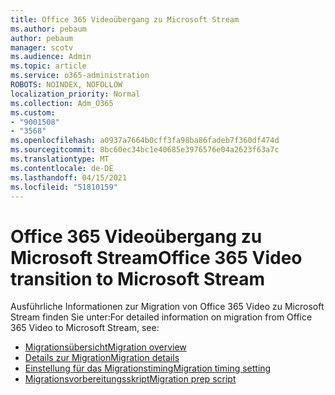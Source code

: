 ```yaml
---
title: Office 365 Videoübergang zu Microsoft Stream
ms.author: pebaum
author: pebaum
manager: scotv
ms.audience: Admin
ms.topic: article
ms.service: o365-administration
ROBOTS: NOINDEX, NOFOLLOW
localization_priority: Normal
ms.collection: Adm_O365
ms.custom:
- "9001508"
- "3568"
ms.openlocfilehash: a0937a7664b0cff3fa98ba86fadeb7f360df474d
ms.sourcegitcommit: 8bc60ec34bc1e40685e3976576e04a2623f63a7c
ms.translationtype: MT
ms.contentlocale: de-DE
ms.lasthandoff: 04/15/2021
ms.locfileid: "51810159"
---
```

# <a name="office-365-video-transition-to-microsoft-stream"></a><span data-ttu-id="97118-102">Office 365 Videoübergang zu Microsoft Stream</span><span class="sxs-lookup"><span data-stu-id="97118-102">Office 365 Video transition to Microsoft Stream</span></span>

<span data-ttu-id="97118-103">Ausführliche Informationen zur Migration von Office 365 Video zu Microsoft Stream finden Sie unter:</span><span class="sxs-lookup"><span data-stu-id="97118-103">For detailed information on migration from Office 365 Video to Microsoft Stream, see:</span></span>

- [<span data-ttu-id="97118-104">Migrationsübersicht</span><span class="sxs-lookup"><span data-stu-id="97118-104">Migration overview</span></span>](https://docs.microsoft.com/stream/migrate-from-office-365)
- [<span data-ttu-id="97118-105">Details zur Migration</span><span class="sxs-lookup"><span data-stu-id="97118-105">Migration details</span></span>](https://docs.microsoft.com/stream/migration-experience)
- [<span data-ttu-id="97118-106">Einstellung für das Migrationstiming</span><span class="sxs-lookup"><span data-stu-id="97118-106">Migration timing setting</span></span>](https://docs.microsoft.com/stream/migration-o365video-timing-setting)
- [<span data-ttu-id="97118-107">Migrationsvorbereitungsskript</span><span class="sxs-lookup"><span data-stu-id="97118-107">Migration prep script</span></span>](https://docs.microsoft.com/stream/migration-o365video-prep)
